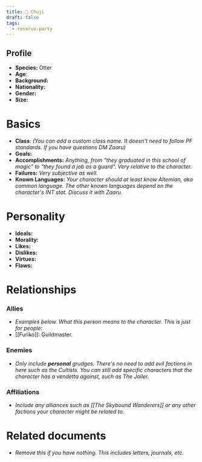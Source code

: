 ```yaml
---
title: 🦦 Chuji
draft: false
tags:
  - reserve-party
---
```


## Profile

- **Species:** Otter
- **Age**: 
- **Background:**
- **Nationality:**
- **Gender:**
- **Size:**
# Basics

- **Class**: *(You can add a custom class name. It doesn't need to follow PF standards. If you have questions DM Zaaru)*
- **Goals:**
- **Accomplishments:** *Anything, from "they graduated in this school of magic" to "they found a job as a guard". Very relative to the character.*
- **Failures:** *Very subjective as well.*
- **Known Languages:** *Your character should at least know Altemian, aka common language. The other known languages depend on the character's INT stat. Discuss it with Zaaru.*
# Personality

- **Ideals:**
- **Morality:**
- **Likes:**
- **Dislikes:**
- **Virtues:**
- **Flaws:**
# Relationships

### Allies
- *Examples below. What this person means to the character. This is just for people:*
- [[Furiko]]: Guildmaster.
### Enemies
- *Only include **personal** grudges. There's no need to add evil factions in here such as the Cultists. You can still add specific characters that the character has a vendetta against, such as The Jailer.*
###  Affiliations
- *Include any alliances such as [[The Skybound Wanderers]] or any other factions your character might be related to.*

# Related documents

- *Remove this if you have nothing. This includes letters, journals, etc.*
